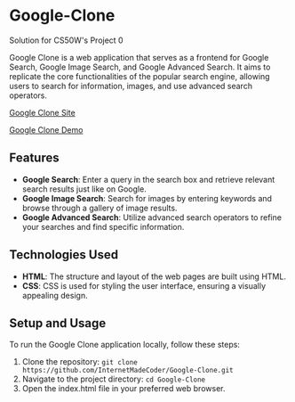 # Google-Clone
Solution for CS50W's Project 0

Google Clone is a web application that serves as a frontend for Google Search, Google Image Search, and Google Advanced Search. It aims to replicate the core functionalities of the popular search engine, allowing users to search for information, images, and use advanced search operators.

[Google Clone Site](https://internetmadecoder.github.io/Google-Clone/)

[Google Clone Demo](https://youtu.be/_wa473uWuOA)

## Features
- **Google Search**: Enter a query in the search box and retrieve relevant search results just like on Google.
- **Google Image Search**: Search for images by entering keywords and browse through a gallery of image results.
- **Google Advanced Search**: Utilize advanced search operators to refine your searches and find specific information.

## Technologies Used
- **HTML**: The structure and layout of the web pages are built using HTML.
- **CSS**: CSS is used for styling the user interface, ensuring a visually appealing design.

## Setup and Usage
To run the Google Clone application locally, follow these steps:

1. Clone the repository: `git clone https://github.com/InternetMadeCoder/Google-Clone.git`
2. Navigate to the project directory: `cd Google-Clone`
3. Open the index.html file in your preferred web browser.
